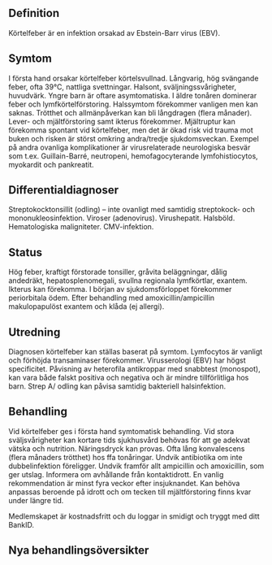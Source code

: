 ## Definition

Körtelfeber är en infektion orsakad av Ebstein-Barr virus (EBV).

## Symtom

I första hand orsakar körtelfeber körtelsvullnad. Långvarig, hög svängande feber, ofta 39°C, nattliga svettningar. Halsont, sväljningssvårigheter, huvudvärk. Yngre barn är oftare asymtomatiska. I äldre tonåren dominerar feber och lymfkörtelförstoring. Halssymtom förekommer vanligen men kan saknas. Trötthet och allmänpåverkan kan bli långdragen (flera månader). Lever- och mjältförstoring samt ikterus förekommer.
Mjältruptur kan förekomma spontant vid körtelfeber, men det är ökad risk vid trauma mot buken och risken är störst omkring andra/tredje sjukdomsveckan. Exempel på andra ovanliga komplikationer är virusrelaterade neurologiska besvär som t.ex. Guillain-Barré, neutropeni, hemofagocyterande lymfohistiocytos, myokardit och pankreatit.

## Differentialdiagnoser

Streptokocktonsillit (odling) – inte ovanligt med samtidig streptokock- och mononukleosinfektion. Viroser (adenovirus). Virushepatit. Halsböld. Hematologiska maligniteter. CMV-infektion.

## Status

Hög feber, kraftigt förstorade tonsiller, gråvita beläggningar, dålig andedräkt, hepatosplenomegali, svullna regionala lymfkörtlar, exantem. Ikterus kan förekomma. I början av sjukdomsförloppet förekommer periorbitala ödem. Efter behandling med amoxicillin/ampicillin makulopapulöst exantem och klåda (ej allergi).

## Utredning

Diagnosen körtelfeber kan ställas baserat på symtom. Lymfocytos är vanligt och förhöjda transaminaser förekommer. Virusserologi (EBV) har högst specificitet. Påvisning av heterofila antikroppar med snabbtest (monospot), kan vara både falskt positiva och negativa och är mindre tillförlitliga hos barn. Strep A/ odling kan påvisa samtidig bakteriell halsinfektion.

## Behandling

Vid körtelfeber ges i första hand symtomatisk behandling. Vid stora sväljsvårigheter kan kortare tids sjukhusvård behövas för att ge adekvat vätska och nutrition. Näringsdryck kan provas. Ofta lång konvalescens (flera månaders trötthet) hos ffa tonåringar. Undvik antibiotika om inte dubbelinfektion föreligger. Undvik framför allt ampicillin och amoxicillin, som ger utslag. Informera om avhållande från kontaktidrott. En vanlig rekommendation är minst fyra veckor efter insjuknandet. Kan behöva anpassas beroende på idrott och om tecken till mjältförstoring finns kvar under längre tid.


Medlemskapet är kostnadsfritt och du loggar in smidigt och tryggt med ditt BankID.

## Nya behandlingsöversikter

